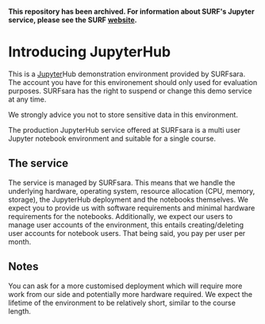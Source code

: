 **This repository has been archived. For information about SURF's Jupyter service, please see the SURF [website](https://www.surf.nl/en/jupyter-notebook-accessible-and-interactive-data-analysis-for-research-and-education).**

# Introducing JupyterHub
This is a [Jupyter](https://jupyter.org/index.html)Hub demonstration environment provided by SURFsara. The account you have for this environement should only used for evaluation purposes. SURFsara has the right to suspend or change this demo service at any time.

We strongly advice you not to store sensitive data in this environment.

The production JupyterHub service offered at SURFsara is a multi user Jupyter notebook environment and suitable for a single course.

## The service
The service is managed by SURFsara. This means that we handle the underlying hardware, operating system, resource allocation (CPU, memory, storage), the JupyterHub deployment and the notebooks themselves. We expect you to provide us with software requirements and minimal hardware requirements for the notebooks. Additionally, we expect our users to manage user accounts of the environment, this entails creating/deleting user accounts for notebook users. That being said, you pay per user per month.

## Notes
You can ask for a more customised deployment which will require more work from our side and potentially more hardware required.
We expect the lifetime of the environment to be relatively short, similar to the course length.
